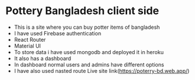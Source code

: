# Pottery Bangladesh client side

- This is a site where you can buy potter items of bangladesh
- I have used Firebase authentication
- React Router
- Material UI
- To store data i have used mongodb and deployed it in heroku
- It also has a dashboard
- In dashboard normal users and admins have different options
- I have also used nasted route
Live site link(https://poterry-bd.web.app/)



